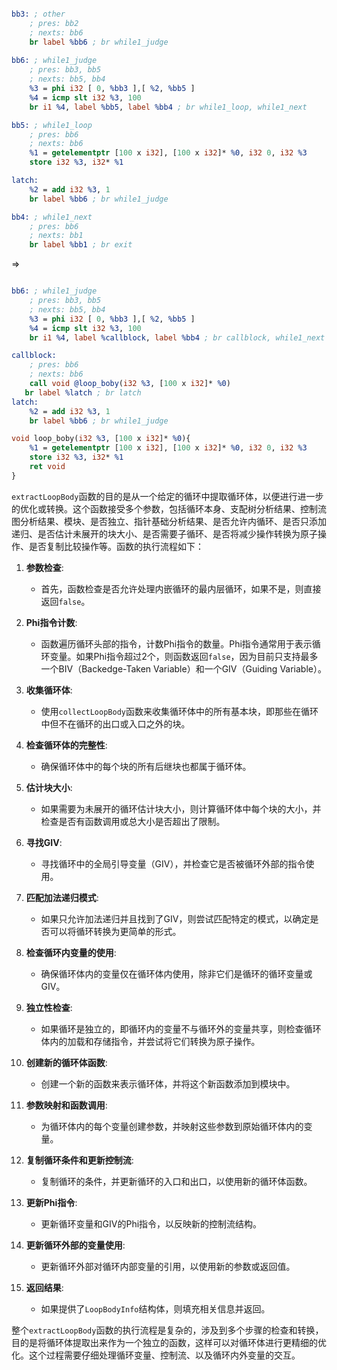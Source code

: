 ```llvm

bb3: ; other
    ; pres: bb2
    ; nexts: bb6
    br label %bb6 ; br while1_judge
    
bb6: ; while1_judge
    ; pres: bb3, bb5
    ; nexts: bb5, bb4
    %3 = phi i32 [ 0, %bb3 ],[ %2, %bb5 ]
    %4 = icmp slt i32 %3, 100 
    br i1 %4, label %bb5, label %bb4 ; br while1_loop, while1_next

bb5: ; while1_loop
    ; pres: bb6
    ; nexts: bb6
    %1 = getelementptr [100 x i32], [100 x i32]* %0, i32 0, i32 %3
    store i32 %3, i32* %1

latch:
    %2 = add i32 %3, 1
    br label %bb6 ; br while1_judge

bb4: ; while1_next
    ; pres: bb6
    ; nexts: bb1
    br label %bb1 ; br exit

```

=>

```llvm

bb6: ; while1_judge
    ; pres: bb3, bb5
    ; nexts: bb5, bb4
    %3 = phi i32 [ 0, %bb3 ],[ %2, %bb5 ]
    %4 = icmp slt i32 %3, 100 
    br i1 %4, label %callblock, label %bb4 ; br callblock, while1_next

callblock: 
    ; pres: bb6
    ; nexts: bb6
    call void @loop_boby(i32 %3, [100 x i32]* %0)
   br label %latch ; br latch
latch:
    %2 = add i32 %3, 1
    br label %bb6 ; br while1_judge

void loop_boby(i32 %3, [100 x i32]* %0){
    %1 = getelementptr [100 x i32], [100 x i32]* %0, i32 0, i32 %3
    store i32 %3, i32* %1
    ret void
}

```


`extractLoopBody`函数的目的是从一个给定的循环中提取循环体，以便进行进一步的优化或转换。这个函数接受多个参数，包括循环本身、支配树分析结果、控制流图分析结果、模块、是否独立、指针基础分析结果、是否允许内循环、是否只添加递归、是否估计未展开的块大小、是否需要子循环、是否将减少操作转换为原子操作、是否复制比较操作等。函数的执行流程如下：

1. **参数检查**:
   - 首先，函数检查是否允许处理内嵌循环的最内层循环，如果不是，则直接返回`false`。

2. **Phi指令计数**:
   - 函数遍历循环头部的指令，计数Phi指令的数量。Phi指令通常用于表示循环变量。如果Phi指令超过2个，则函数返回`false`，因为目前只支持最多一个BIV（Backedge-Taken Variable）和一个GIV（Guiding Variable）。

3. **收集循环体**:
   - 使用`collectLoopBody`函数来收集循环体中的所有基本块，即那些在循环中但不在循环的出口或入口之外的块。

4. **检查循环体的完整性**:
   - 确保循环体中的每个块的所有后继块也都属于循环体。

5. **估计块大小**:
   - 如果需要为未展开的循环估计块大小，则计算循环体中每个块的大小，并检查是否有函数调用或总大小是否超出了限制。

6. **寻找GIV**:
   - 寻找循环中的全局引导变量（GIV），并检查它是否被循环外部的指令使用。

7. **匹配加法递归模式**:
   - 如果只允许加法递归并且找到了GIV，则尝试匹配特定的模式，以确定是否可以将循环转换为更简单的形式。

8. **检查循环内变量的使用**:
   - 确保循环体内的变量仅在循环体内使用，除非它们是循环的循环变量或GIV。

9. **独立性检查**:
   - 如果循环是独立的，即循环内的变量不与循环外的变量共享，则检查循环体内的加载和存储指令，并尝试将它们转换为原子操作。

10. **创建新的循环体函数**:
    - 创建一个新的函数来表示循环体，并将这个新函数添加到模块中。

11. **参数映射和函数调用**:
    - 为循环体内的每个变量创建参数，并映射这些参数到原始循环体内的变量。

12. **复制循环条件和更新控制流**:
    - 复制循环的条件，并更新循环的入口和出口，以使用新的循环体函数。

13. **更新Phi指令**:
    - 更新循环变量和GIV的Phi指令，以反映新的控制流结构。

14. **更新循环外部的变量使用**:
    - 更新循环外部对循环内部变量的引用，以使用新的参数或返回值。

15. **返回结果**:
    - 如果提供了`LoopBodyInfo`结构体，则填充相关信息并返回。

整个`extractLoopBody`函数的执行流程是复杂的，涉及到多个步骤的检查和转换，目的是将循环体提取出来作为一个独立的函数，这样可以对循环体进行更精细的优化。这个过程需要仔细处理循环变量、控制流、以及循环内外变量的交互。
